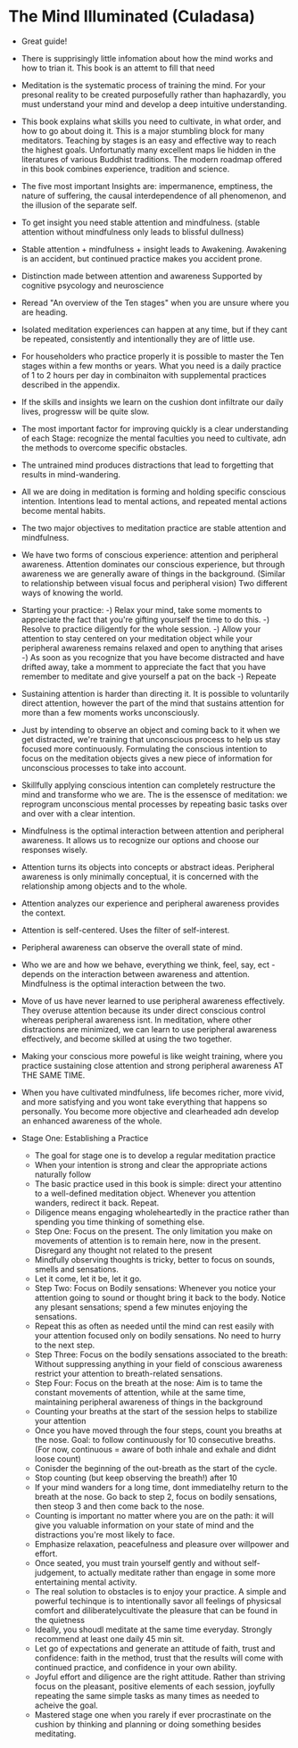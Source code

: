 # The Mind Illuminated (Culadasa)

- Great guide!

- There is supprisingly little infomation about how the mind works and how to trian it. This book is an attemt to fill that need

- Meditation is the systematic process of training the mind.  For your presonal reality to be created purposefully rather than haphazardly, you must understand your mind and develop a deep intuitive understanding.

- This book explains what skills you need to cultivate, in what order, and how to go about doing it. This is a major stumbling block for many meditators.
  Teaching by stages is an easy and effective way to reach the highest goals.  Unfortunatly many excellent maps lie hidden in the literatures of various Buddhist traditions.
  The modern roadmap offered in this book combines experience, tradition and science.

- The five most important Insights are: impermanence, emptiness, the nature of suffering, the causal interdependence of all phenomenon, and the illusion of the separate self.

- To get insight you need stable attention and mindfulness. (stable attention without mindfulness only leads to blissful dullness)

- Stable attention + mindfulness + insight leads to Awakening. Awakening is an accident, but continued practice makes you accident prone. 

- Distinction made between attention and awareness
  Supported by cognitive psycology and neuroscience

- Reread "An overview of the Ten stages" when you are unsure where you are heading.

- Isolated meditation experiences can happen at any time, but if they cant be repeated, consistently and intentionally they are of little use.

- For householders who practice properly it is possible to master the Ten stages within a few months or years. What you need is a daily practice of 1 to 2 hours per day in combinaiton with supplemental practices described in the appendix.

- If the skills and insights we learn on the cushion dont infiltrate our daily lives, progressw will be quite slow.

- The most important factor for improving quickly is a clear understanding of each Stage: recognize the mental faculties you need to cultivate, adn the methods to overcome specific obstacles.

- The untrained mind produces distractions that lead to forgetting that results in mind-wandering.

- All we are doing in meditation is forming and holding specific conscious intention. Intentions lead to mental actions, and repeated mental actions become mental habits.

- The two major objectives to meditation practice are stable attention and mindfulness.

- We have two forms of conscious experience: attention and peripheral awareness. Attention dominates our conscious experience, but through awareness we are generally aware of things in the background.
  (Similar to relationship between visual focus and peripheral vision)
  Two different ways of knowing the world.

- Starting your practice:
  -) Relax your mind, take some moments to appreciate the fact that you're gifting yourself the time to do this.
  -) Resolve to practice diligently for the whole session.
  -) Allow your attention to stay centered on your meditation object while your peripheral awareness remains relaxed and open to anything that arises
  -) As soon as you recognize that you have become distracted and have drifted away, take a momment to appreciate the fact that you have remember to meditate and give yourself a pat on the back
  -) Repeate

- Sustaining attention is harder than directing it. It is possible to voluntarily direct attention, however the part of the mind that sustains attention for more than a few moments works unconsciously.

- Just by intending to observe an object and coming back to it when we get distracted, we're training that unconscious process to help us stay focused more continuously.
  Formulating the conscious intention to focus on the meditation objects gives a new piece of information for unconscious processes to take into account.

- Skillfully applying conscious intention can completely restructure the mind and transforme who we are. The is the essensce of meditation: we reprogram unconscious mental processes by repeating basic tasks over and over with a clear intention.

- Mindfulness is the optimal interaction between attention and peripheral awareness. It allows us to recognize our options and choose our responses wisely.

- Attention turns its objects into concepts or abstract ideas. Peripheral awareness is only minimally conceptual, it is concerned with the relationship among objects and to the whole.

- Attention analyzes our experience and peripheral awareness provides the context.

- Attention is self-centered.  Uses the filter of self-interest.

- Peripheral awareness can observe the overall state of mind.

- Who we are and how we behave, everything we think, feel, say, ect - depends on the interaction between awareness and attention. Mindfulness is the optimal interaction between the two.

- Move of us have never learned to use peripheral awareness effectively.  They overuse attention because its under direct conscious control whereas peripheral awareness isnt.  In meditation, where other distractions are minimized, we can learn to use peripheral awareness effectively, and become skilled at using the two together.

- Making your conscious more poweful is like weight training, where you practice sustaining close attention and strong peripheral awareness AT THE SAME TIME.

- When you have cultivated mindfulness, life becomes richer, more vivid, and more satisfying and you wont take everything that happens so personally. You become more objective and clearheaded adn develop an enhanced awareness of the whole. 

- Stage One: Establishing a Practice
  - The goal for stage one is to develop a regular meditation practice
  - When your intention is strong and clear the appropriate actions naturally follow
  - The basic practice used in this book is simple: direct your attentino to a well-defined meditation object. Whenever you attention wanders, redirect it back. Repeat.
  - Diligence means engaging wholeheartedly in the practice rather than spending you time thinking of something else.
  - Step One: Focus on the present. The only limitation you make on movements of attention is to remain here, now in the present. Disregard any thought not related to the present
  - Mindfully observing thoughts is tricky, better to focus on sounds, smells and sensations.
  - Let it come, let it be, let it go.
  - Step Two: Focus on Bodily sensations: Whenever you notice your attention going to sound or thought bring it back to the body. Notice any plesant sensations; spend a few minutes enjoying the sensations.
  - Repeat this as often as needed until the mind can rest easily with your attention focused only on bodily sensations. No need to hurry to the next step.
  - Step Three: Focus on the bodily sensations associated to the breath: Without suppressing anything in your field of conscious awareness restrict your attention to breath-related sensations.
  - Step Four: Focus on the breath at the nose: Aim is to tame the constant movements of attention, while at the same time, maintaining peripheral awareness of things in the background
  - Counting your breaths at the start of the session helps to stabilize your attention
  - Once you have moved through the four steps, count you breaths at the nose. Goal: to follow continuously for 10 consecutive breaths.
    	 (For now, continuous = aware of both inhale and exhale and didnt loose count)
  - Conisder the beginning of the out-breath as the start of the cycle.
  - Stop counting (but keep observing the breath!) after 10
  - If your mind wanders for a long time, dont immediatelhy return to the breath at the nose. Go back to step 2, focus on bodily sensations, then steop 3 and then come back to the nose.
  - Counting is important no matter where you are on the path: it will give you valuable information on your state of mind and the distractions you're most likely to face.
  - Emphasize relaxation, peacefulness and pleasure over willpower and effort.
  - Once seated, you must train yourself gently and without self-judgement, to actually meditate rather than engage in some more entertaining mental activity.
  - The real solution to obstacles is to enjoy your practice. A simple and powerful techinque is to intentionally savor all feelings of physicsal comfort and diliberatelycultivate the pleasure that can be found in the quietness
  - Ideally, you shoudl meditate at the same time everyday. Strongly recommend at least one daily 45 min sit.
  - Let go of expectations and generate an attitude of faith, trust and confidence: faith in the method, trust that the results will come with continued practice, and confidence in your own ability.
  - Joyful effort and diligence are the right attitude. Rather than striving focus on the pleasant, positive elements of each session, joyfully repeating the same simple tasks as many times as needed to acheive the goal.
  - Mastered stage one when you rarely if ever procrastinate on the cushion by thinking and planning or doing something besides meditating.